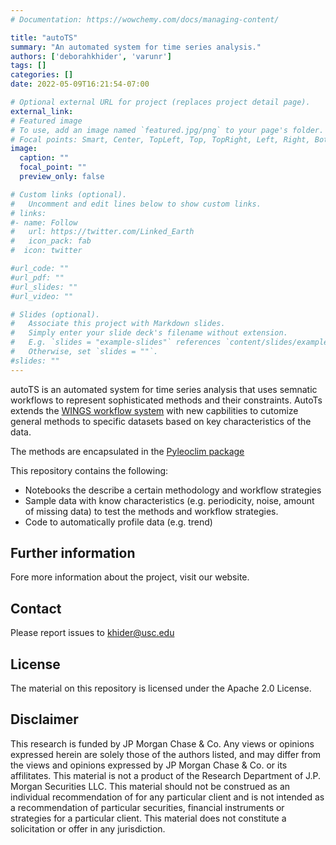 ```yaml
---
# Documentation: https://wowchemy.com/docs/managing-content/

title: "autoTS"
summary: "An automated system for time series analysis."
authors: ['deborahkhider', 'varunr']
tags: []
categories: []
date: 2022-05-09T16:21:54-07:00

# Optional external URL for project (replaces project detail page).
external_link:
# Featured image
# To use, add an image named `featured.jpg/png` to your page's folder.
# Focal points: Smart, Center, TopLeft, Top, TopRight, Left, Right, BottomLeft, Bottom, BottomRight.
image:
  caption: ""
  focal_point: ""
  preview_only: false

# Custom links (optional).
#   Uncomment and edit lines below to show custom links.
# links:
#- name: Follow
#   url: https://twitter.com/Linked_Earth
#   icon_pack: fab
#  icon: twitter

#url_code: ""
#url_pdf: ""
#url_slides: ""
#url_video: ""

# Slides (optional).
#   Associate this project with Markdown slides.
#   Simply enter your slide deck's filename without extension.
#   E.g. `slides = "example-slides"` references `content/slides/example-slides.md`.
#   Otherwise, set `slides = ""`.
#slides: ""
---
```



autoTS is an automated system for time series analysis that uses semnatic workflows to represent sophisticated methods and their constraints. AutoTs extends the [WINGS workflow system](https://www.wings-workflows.org) with new capbilities to cutomize general methods to specific datasets based on key characteristics of the data.

The methods are encapsulated in the [Pyleoclim package](http://linkedearth.github.io/Pyleoclim_util/)

This repository contains the following:
* Notebooks the describe a certain methodology and workflow strategies
* Sample data with know characteristics (e.g. periodicity, noise, amount of missing data) to test the methods and workflow strategies.
* Code to automatically profile data (e.g. trend)

## Further information
Fore more information about the project, visit our website.

## Contact
Please report issues to <khider@usc.edu>

## License
The material on this repository is licensed under the Apache 2.0 License.

## Disclaimer

This research is funded by JP Morgan Chase & Co. Any views or opinions expressed herein are solely those of the authors listed, and may differ from the views and opinions expressed by JP Morgan Chase & Co. or its affilitates. This material is not a product of the Research Department of J.P. Morgan Securities LLC. This material should not be construed as an individual recommendation of for any particular client and is not intended as a recommendation of particular securities, financial instruments or strategies for a particular client. This material does not constitute a solicitation or offer in any jurisdiction. 
